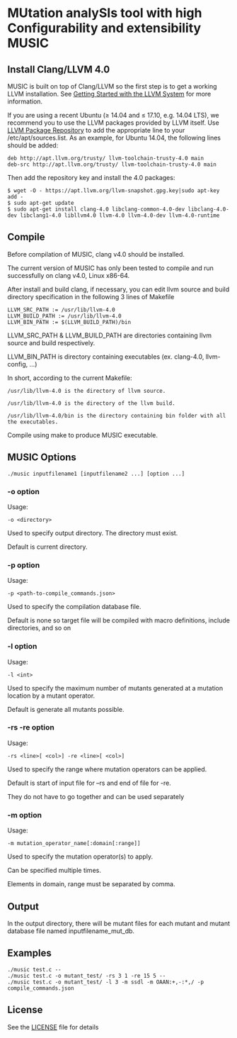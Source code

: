 # MUtation analySIs tool with high Configurability and extensibility MUSIC

## Install Clang/LLVM 4.0

MUSIC is built on top of Clang/LLVM so the first step is to get a working LLVM 
installation. See 
[Getting Started with the LLVM System](http://llvm.org/docs/GettingStarted.html)
 for more information.

If you are using a recent Ubuntu (≥ 14.04 and ≤ 17.10, e.g. 14.04 LTS), we 
recommend you to use the LLVM packages provided by LLVM itself. Use 
[LLVM Package Repository](http://apt.llvm.org/) to add the appropriate line to 
your /etc/apt/sources.list. As an example, for Ubuntu 14.04, the following 
lines should be added:

```
deb http://apt.llvm.org/trusty/ llvm-toolchain-trusty-4.0 main
deb-src http://apt.llvm.org/trusty/ llvm-toolchain-trusty-4.0 main
```

Then add the repository key and install the 4.0 packages:

```
$ wget -O - https://apt.llvm.org/llvm-snapshot.gpg.key|sudo apt-key add -
$ sudo apt-get update 
$ sudo apt-get install clang-4.0 libclang-common-4.0-dev libclang-4.0-dev libclang1-4.0 libllvm4.0 llvm-4.0 llvm-4.0-dev llvm-4.0-runtime
```

## Compile

Before compilation of MUSIC, clang v4.0 should be installed.

The current version of MUSIC has only been tested to compile and run successfully on clang v4.0, Linux x86-64.

After install and build clang, if necessary, you can edit llvm source and build directory specification in the following 3 lines of Makefile

```
LLVM_SRC_PATH := /usr/lib/llvm-4.0
LLVM_BUILD_PATH := /usr/lib/llvm-4.0
LLVM_BIN_PATH := $(LLVM_BUILD_PATH)/bin
```

LLVM_SRC_PATH & LLVM_BUILD_PATH are directories containing llvm source and build respectively.

LLVM_BIN_PATH is directory containing executables (ex. clang-4.0, llvm-config, ...)

In short, according to the current Makefile:

	/usr/lib/llvm-4.0 is the directory of llvm source.

	/usr/lib/llvm-4.0 is the directory of the llvm build.

	/usr/lib/llvm-4.0/bin is the directory containing bin folder with all the executables.

Compile using make to produce MUSIC executable.

## MUSIC Options

```
./music inputfilename1 [inputfilename2 ...] [option ...]
```

### -o option

Usage: 
```
-o <directory>
```
Used to specify output directory. The directory must exist.

Default is current directory.

### -p option

Usage: 
```
-p <path-to-compile_commands.json>
```
Used to specify the compilation database file.

Default is none so target file will be compiled with macro definitions, include directories, and so on

### -l option

Usage:
```
-l <int>
```
Used to specify the maximum number of mutants generated at a mutation location by a mutant operator.

Default is generate all mutants possible.

### -rs -re option

Usage:
```
-rs <line>[ <col>] -re <line>[ <col>]
```
Used to specify the range where mutation operators can be applied. 

Default is start of input file for –rs and end of file for -re.

They do not have to go together and can be used separately

### -m option

Usage:
```
-m mutation_operator_name[:domain[:range]]
```
Used to specify the mutation operator(s) to apply. 

Can be specified multiple times.

Elements in domain, range must be separated by comma.

## Output

In the output directory, there will be mutant files for each mutant and mutant database file named inputfilename_mut_db.

## Examples

```
./music test.c --
./music test.c -o mutant_test/ -rs 3 1 -re 15 5 --
./music test.c -o mutant_test/ -l 3 -m ssdl -m OAAN:+,-:*,/ -p compile_commands.json
```

## License

See the [LICENSE](LICENSE) file for details